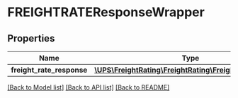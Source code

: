 # FREIGHTRATEResponseWrapper

## Properties
Name | Type | Description | Notes
------------ | ------------- | ------------- | -------------
**freight_rate_response** | [**\UPS\FreightRating\FreightRating\FreightRateResponse**](FreightRateResponse.md) |  | 

[[Back to Model list]](../../README.md#documentation-for-models) [[Back to API list]](../../README.md#documentation-for-api-endpoints) [[Back to README]](../../README.md)


